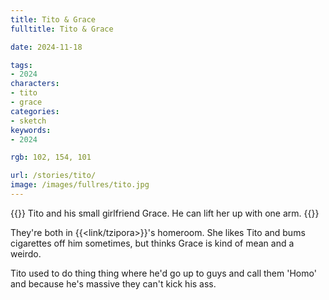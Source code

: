 ```yaml
---
title: Tito & Grace
fulltitle: Tito & Grace

date: 2024-11-18

tags:
- 2024
characters:
- tito
- grace
categories:
- sketch
keywords:
- 2024

rgb: 102, 154, 101

url: /stories/tito/
image: /images/fullres/tito.jpg
---
```

{{<note caption>}}
Tito and his small girlfriend Grace. He can lift her up with one arm.
{{</note>}}

They're both in {{<link/tzipora>}}'s homeroom. She likes Tito and bums cigarettes off him sometimes, but thinks Grace is kind of mean and a weirdo.

Tito used to do thing thing where he'd go up to guys and call them 'Homo' and because he's massive they can't kick his ass.